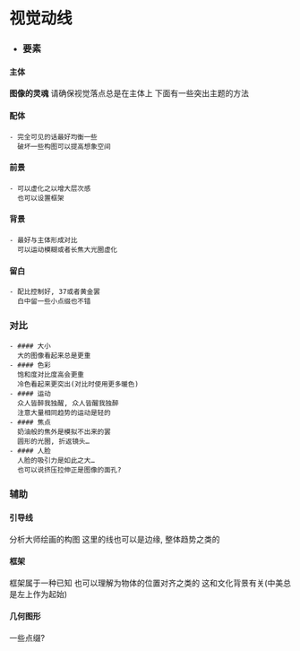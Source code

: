 # 视觉动线
- ### 要素
#### 主体
**图像的灵魂**
请确保视觉落点总是在主体上
下面有一些突出主题的方法
#### 配体
	- 完全可见的话最好均衡一些
	  破坏一些构图可以提高想象空间
#### 前景
	- 可以虚化之以增大层次感
	  也可以设置框架
#### 背景
	- 最好与主体形成对比
	  可以运动模糊或者长焦大光圈虚化
#### 留白
	- 配比控制好, 37或者黄金罢
	  白中留一些小点缀也不错
### 对比
	- #### 大小
	  大的图像看起来总是更重
	- #### 色彩
	  饱和度对比度高会更重
	  冷色看起来更突出(对比时使用更多暖色)
	- #### 运动
	  众人皆醉我独醒, 众人皆醒我独醉
	  注意大量相同趋势的运动是轻的
	- #### 焦点
	  奶油般的焦外是模拟不出来的罢
	  圆形的光圈, 折返镜头…
	- #### 人脸
	  人脸的吸引力是如此之大…
	  也可以说挤压拉伸正是图像的面孔?
### 辅助
#### 引导线
分析大师绘画的构图
这里的线也可以是边缘, 整体趋势之类的
#### 框架
框架属于一种已知
也可以理解为物体的位置对齐之类的
这和文化背景有关(中美总是左上作为起始)
#### 几何图形
一些点缀?
